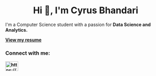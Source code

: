 <h1 align="center">Hi 👋, I'm Cyrus Bhandari</h1>
<p>I'm a Computer Science student with a passion for <b>Data Science and Analytics.<b></p>
<a href="https://itscyrus.github.io/resume.html" target=”_blank”>View my resume<a/>

<h3 align="left">Connect with me:</h3>
<p align="left">
<a href="https://www.linkedin.com/in/cyrusbh/" target="_blank"><img align="center" src="https://raw.githubusercontent.com/rahuldkjain/github-profile-readme-generator/master/src/images/icons/Social/linked-in-alt.svg" alt="https://www.linkedin.com/in/cyrusbh" height="30" width="40" /></a>
</p>
